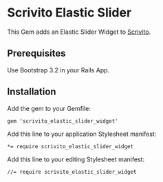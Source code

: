 # Scrivito Elastic Slider

This Gem adds an Elastic Slider Widget to [Scrivito](http://scrivito.com).

## Prerequisites

Use Bootstrap 3.2 in your Rails App.

## Installation

Add the gem to your Gemfile:

    gem 'scrivito_elastic_slider_widget'

Add this line to your application Stylesheet manifest:

    *= require scrivito_elastic_slider_widget

Add this line to your editing Stylesheet manifest:

    //= require scrivito_elastic_slider_widget

